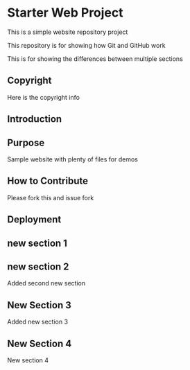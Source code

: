 # Starter Web Project

This is a simple website repository project

This repository is for showing how Git and GitHub work

This is for showing the differences between multiple sections

## Copyright
Here is the copyright info

## Introduction

## Purpose

Sample website with plenty of files for demos

## How to Contribute
Please fork this and issue fork

## Deployment

## new section 1

## new section 2
Added second new section

## New Section 3
Added new section 3

## New Section 4
New section 4